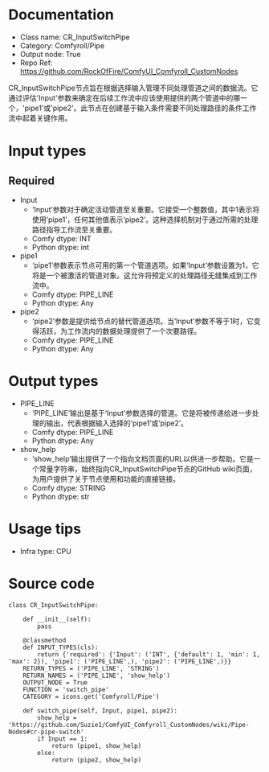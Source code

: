 # Documentation
- Class name: CR_InputSwitchPipe
- Category: Comfyroll/Pipe
- Output node: True
- Repo Ref: https://github.com/RockOfFire/ComfyUI_Comfyroll_CustomNodes

CR_InputSwitchPipe节点旨在根据选择输入管理不同处理管道之间的数据流。它通过评估'Input'参数来确定在后续工作流中应该使用提供的两个管道中的哪一个，'pipe1'或'pipe2'。此节点在创建基于输入条件需要不同处理路径的条件工作流中起着关键作用。

# Input types
## Required
- Input
    - ‘Input’参数对于确定活动管道至关重要。它接受一个整数值，其中1表示将使用‘pipe1’，任何其他值表示‘pipe2’。这种选择机制对于通过所需的处理路径指导工作流至关重要。
    - Comfy dtype: INT
    - Python dtype: int
- pipe1
    - ‘pipe1’参数表示节点可用的第一个管道选项。如果‘Input’参数设置为1，它将是一个被激活的管道对象。这允许将预定义的处理路径无缝集成到工作流中。
    - Comfy dtype: PIPE_LINE
    - Python dtype: Any
- pipe2
    - ‘pipe2’参数是提供给节点的替代管道选项。当‘Input’参数不等于1时，它变得活跃，为工作流内的数据处理提供了一个次要路径。
    - Comfy dtype: PIPE_LINE
    - Python dtype: Any

# Output types
- PIPE_LINE
    - ‘PIPE_LINE’输出是基于‘Input’参数选择的管道。它是将被传递给进一步处理的输出，代表根据输入选择的‘pipe1’或‘pipe2’。
    - Comfy dtype: PIPE_LINE
    - Python dtype: Any
- show_help
    - ‘show_help’输出提供了一个指向文档页面的URL以供进一步帮助。它是一个常量字符串，始终指向CR_InputSwitchPipe节点的GitHub wiki页面，为用户提供了关于节点使用和功能的直接链接。
    - Comfy dtype: STRING
    - Python dtype: str

# Usage tips
- Infra type: CPU

# Source code
```
class CR_InputSwitchPipe:

    def __init__(self):
        pass

    @classmethod
    def INPUT_TYPES(cls):
        return {'required': {'Input': ('INT', {'default': 1, 'min': 1, 'max': 2}), 'pipe1': ('PIPE_LINE',), 'pipe2': ('PIPE_LINE',)}}
    RETURN_TYPES = ('PIPE_LINE', 'STRING')
    RETURN_NAMES = ('PIPE_LINE', 'show_help')
    OUTPUT_NODE = True
    FUNCTION = 'switch_pipe'
    CATEGORY = icons.get('Comfyroll/Pipe')

    def switch_pipe(self, Input, pipe1, pipe2):
        show_help = 'https://github.com/Suzie1/ComfyUI_Comfyroll_CustomNodes/wiki/Pipe-Nodes#cr-pipe-switch'
        if Input == 1:
            return (pipe1, show_help)
        else:
            return (pipe2, show_help)
```